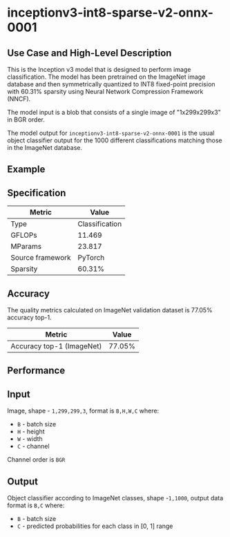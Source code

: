 # inceptionv3-int8-sparse-v2-onnx-0001

## Use Case and High-Level Description

This is the Inception v3 model that is designed to perform image classification. 
The model has been pretrained on the ImageNet image database and then symmetrically quantized to INT8 fixed-point 
precision with 60.31% sparsity using Neural Network Compression Framework (NNCF).  

The model input is a blob that consists of a single image of "1x299x299x3" in BGR order.

The model output for `inceptionv3-int8-sparse-v2-onnx-0001` is the usual object classifier output for the 1000 different classifications matching those in the ImageNet database.

## Example

## Specification

| Metric            | Value         |
|-------------------|---------------|
| Type              | Classification|
| GFLOPs            | 11.469 |
| MParams           | 23.817 |
| Source framework  | PyTorch    |
| Sparsity | 60.31% |

## Accuracy

The quality metrics calculated on ImageNet validation dataset is 77.05% accuracy top-1.

| Metric                    | Value         |
|---------------------------|---------------|
| Accuracy top-1 (ImageNet) |         77.05% |

## Performance

## Input

Image, shape - `1,299,299,3`, format is `B,H,W,C` where:

- `B` - batch size
- `H` - height
- `W` - width
- `C` - channel

Channel order is `BGR`

## Output

Object classifier according to ImageNet classes, shape -`1,1000`, output data format is `B,C` where:

- `B` - batch size
- `C` - predicted probabilities for each class in  [0, 1] range


